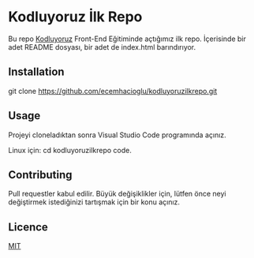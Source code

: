 # Kodluyoruz İlk Repo
Bu repo [Kodluyoruz](https://www.kodluyoruz.org/) Front-End Eğitiminde açtığımız ilk repo. İçerisinde bir adet README dosyası, bir adet de index.html barındırıyor.
##  Installation
 git clone https://github.com/ecemhacioglu/kodluyoruzilkrepo.git 
## Usage
Projeyi cloneladıktan sonra Visual Studio Code programında açınız.

Linux için:
cd kodluyoruzilkrepo
code. 

## Contributing
Pull requestler kabul edilir. Büyük değişiklikler için, lütfen önce neyi değiştirmek istediğinizi tartışmak için bir konu açınız.
## Licence
[MIT](https://choosealicense.com/licenses/mit/)

